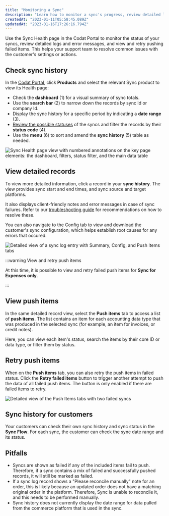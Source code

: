 ```yaml
---
title: "Monitoring a Sync"
description: "Learn how to monitor a sync's progress, review detailed logs, and retry failed items"
createdAt: "2023-01-11T05:58:45.089Z"
updatedAt: "2023-01-16T17:26:16.794Z"
---
```


Use the Sync Health page in the Codat Portal to monitor the status of your syncs, review detailed logs and error messages, and view and retry pushing failed items. This helps your support team to resolve common issues with the customer's settings or actions.

## Check sync history

In the <a href="https://app.codat.io/" target="_blank">Codat Portal</a>, click **Products** and select the relevant Sync product to view its Health page:

- Check the **dashboard** (1) for a visual summary of sync totals.
- Use the **search bar** (2) to narrow down the records by sync Id or company Id. 
- Display the sync history for a specific period by indicating a **date range** (3). 
- [Review the possible statuses](/sfc/error-documentation#status-codes) of the syncs and filter the records by their **status code** (4). 
- Use the **menu** (6) to sort and amend the **sync history** (5) table as needed.

<img
  src="/img/sync-for-commerce/0006-sync-health-ui.png"
  alt="Sync Health page view with numbered annotations on the key page elements: the dashboard, filters, status filter, and the main data table"
/>

## View detailed records

To view more detailed information, click a record in your **sync history**.  The view provides sync start and end times, and sync source and target platforms. 

It also displays client-friendly notes and error messages in case of sync failures. Refer to our [troubleshooting guide](/sfc/error-documentation#error-messages) for recommendations on how to resolve these. 

You can also navigate to the Config tab to view and download the customer's sync configuration, which helps establish root causes for any errors that occured. 

<img
  src="/img/sync-for-commerce/0007-sync-details-ui.png"
  alt="Detailed view of a sync log entry with Summary, Config, and Push Items tabs"
/>

:::warning View and retry push items

At this time, it is possible to view and retry failed push items for **Sync for Expenses only**.

:::

## View push items

In the same detailed record view, select the **Push items** tab to access a list of **push items**. The list contains an item for each accounting data type that was produced in the selected sync (for example, an item for invoices, or credit notes). 

Here, you can view each item's status, search the items by their core ID or data type, or filter them by status.  

## Retry push items

When on the **Push items** tab, you can also retry the push items in failed status. Click the **Retry failed items** button to trigger another attempt to push the data of all failed push items. The button is only enabled if there are failed items to retry.

<img
  src="/img/sync-for-commerce/0009-sync-push-items-ui.png"
  alt="Detailed view of the Push Items tabs with two failed syncs"
/>

## Sync history for customers

Your customers can check their own sync history and sync status in the **Sync Flow**. For each sync, the customer can check the sync date range and its status.

## Pitfalls

- Syncs are shown as failed if any of the included items fail to push. Therefore, if a sync contains a mix of failed and successfully pushed records, it will still be marked as failed. 
- If a sync log record shows a "Please reconcile manually" note for an order, this is likely because an updated order does not have a matching original order in the platform. Therefore, Sync is unable to reconcile it, and this needs to be performed manually.
- Sync history does not currently display the date range for data pulled from the commerce platform that is used in the sync.
